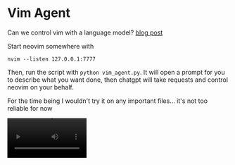 # Vim Agent
Can we control vim with a language model? [blog post](https://lachlan-gray.com/Controlling+Vim+With+ChatGPT)

Start neovim somewhere with
```
nvim --listen 127.0.0.1:7777
```

Then, run the script with `python vim_agent.py`. It will open a prompt for you to describe what you want done, then chatgpt will take requests and control neovim on your behalf. 

For the time being I wouldn't try it on any important files... it's not too reliable for now

<video src='https://publish-01.obsidian.md/access/8599d0814e49d01369b62a3313d64ab7/assets/llm_vim/vim%20agent%20demo.mp4' width=180/>

There's lots of low-hanging fruit to improve, so stay tuned!
